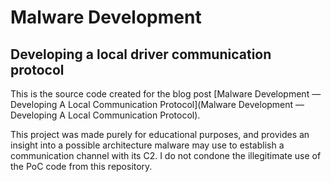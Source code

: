 # Malware Development
## Developing a local driver communication protocol

This is the source code created for the blog post 
[Malware Development — Developing A Local Communication Protocol](Malware Development — Developing A Local Communication Protocol).

This project was made purely for educational purposes, and provides an insight into a possible architecture malware may use to establish a communication channel with its C2. I do not condone the illegitimate use of the PoC code from this repository.
